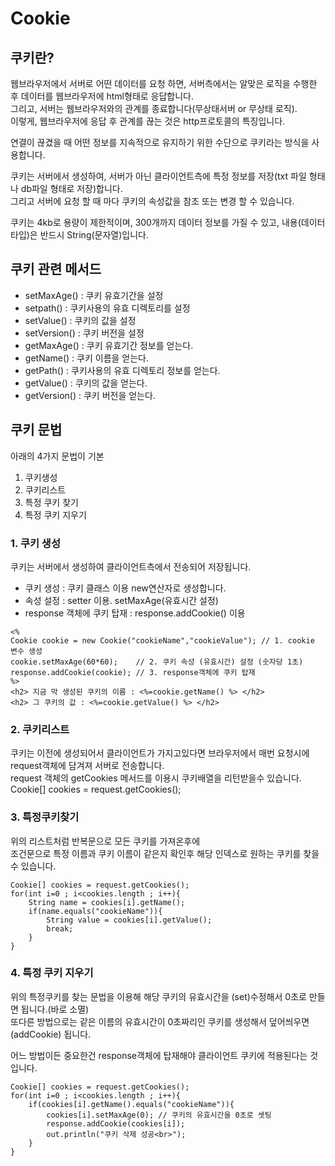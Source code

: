# Cookie

## 쿠키란?

웹브라우저에서 서버로 어떤 데이터를 요청 하면, 서버측에서는 알맞은 로직을 수행한 후 데이터를 웹브라우저에 html형태로 응답합니다.  
그리고, 서버는 웹브라우저와의 관계를 종료합니다(무상태서버 or 무상태 로직).  
이렇게, 웹브라우저에 응답 후 관계를 끊는 것은 http프로토콜의 특징입니다.

연결이 끊겼을 때 어떤 정보를 지속적으로 유지하기 위한 수단으로 쿠키라는 방식을 사용합니다.

쿠키는 서버에서 생성하여, 서버가 아닌 클라이언트측에 특정 정보를 저장(txt 파일 형태나 db파일 형태로 저장)합니다.  
그리고 서버에 요청 할 때 마다 쿠키의 속성값을 참조 또는 변경 할 수 있습니다.

쿠키는 4kb로 용량이 제한적이며, 300개까지 데이터 정보를 가질 수 있고, 내용(데이터타입)은 반드시 String(문자열)입니다.

## 쿠키 관련 메서드
- setMaxAge() : 쿠키 유효기간을 설정
- setpath() : 쿠키사용의 유효 디렉토리를 설정
- setValue() : 쿠키의 값을 설정
- setVersion() : 쿠키 버전을 설정
- getMaxAge() : 쿠키 유효기간 정보를 얻는다.
- getName() : 쿠키 이름을 얻는다.
- getPath() : 쿠키사용의 유효 디렉토리 정보를 얻는다.
- getValue() : 쿠키의 값을 얻는다.
- getVersion() : 쿠키 버전을 얻는다.

## 쿠키 문법

아래의 4가지 문법이 기본

1. 쿠키생성
2. 쿠키리스트
3. 특정 쿠키 찾기
4. 특정 쿠키 지우기

### 1. 쿠키 생성
쿠키는 서버에서 생성하여 클라이언트측에서 전송되어 저장됩니다. 
- 쿠키 생성 : 쿠키 클래스 이용 new연산자로 생성합니다.
- 속성 설정 : setter 이용. setMaxAge(유효시간 설정)
- response 객체에 쿠키 탑재 : response.addCookie() 이용

```
<%
Cookie cookie = new Cookie("cookieName","cookieValue"); // 1. cookie 변수 생성
cookie.setMaxAge(60*60);    // 2. 쿠키 속성 (유효시간) 설정 (숫자당 1초)
response.addCookie(cookie); // 3. response객체에 쿠키 탑재
%>	
<h2> 지금 막 생성된 쿠키의 이름 : <%=cookie.getName() %> </h2>
<h2> 그 쿠키의 값 : <%=cookie.getValue() %> </h2>
```

### 2. 쿠키리스트
쿠키는 이전에 생성되어서 클라이언트가 가지고있다면 브라우저에서 매번 요청시에 request객체에 담겨져 서버로 전송합니다.  
request 객체의 getCookies 메서드를 이용시 쿠키배열을 리턴받을수 있습니다.  
Cookie[] cookies = request.getCookies();

### 3. 특정쿠키찾기
위의 리스트처럼 반복문으로 모든 쿠키를 가져온후에  
조건문으로 특정 이름과 쿠키 이름이 같은지 확인후 해당 인덱스로 원하는 쿠키를 찾을 수 있습니다.

```
Cookie[] cookies = request.getCookies();
for(int i=0 ; i<cookies.length ; i++){
	String name = cookies[i].getName();
	if(name.equals("cookieName")){
		String value = cookies[i].getValue();
		break;
	}
}
```

### 4. 특정 쿠키 지우기
위의 특정쿠키를 찾는 문법을 이용해 해당 쿠키의 유효시간을 (set)수정해서 0초로 만들면 됩니다.(바로 소멸)  
또다른 방법으로는 같은 이름의 유효시간이 0초짜리인 쿠키를 생성해서 덮어씌우면(addCookie) 됩니다.

어느 방법이든 중요한건 response객체에 탑재해야 클라이언트 쿠키에 적용된다는 것입니다.

```
Cookie[] cookies = request.getCookies();
for(int i=0 ; i<cookies.length ; i++){
	if(cookies[i].getName().equals("cookieName")){
		cookies[i].setMaxAge(0); // 쿠키의 유효시간을 0초로 셋팅
		response.addCookie(cookies[i]);
		out.println("쿠키 삭제 성공<br>");
	}
}
```


